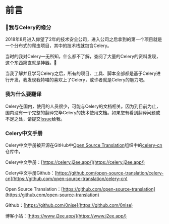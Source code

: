 # 前言

### 我与Celery的缘分

2018年8月进入仰望了2年的技术安全公司，进入公司之后拿到的第一个项目就是一个分布式的爬虫项目，其中的技术栈就包含Celery。

当时的我对Celery一无所知，什么都不了解，查阅了大量的Celery的资料发现，这个东西简直就是神器。

当我了解并且学习Celery之后，所有的项目、工具、脚本全部都是基于Celery进行开发，我发现我特喵的喜欢上了Celery，或许者就是Celery的魅力吧。

### 我为什么要翻译

Celery在国内，使用的人员很少，可能与Celery的文档相关。因为到目前为止，国内没有一个完整的翻译完毕Celery的技术使用文档。如果您有看到翻译问题或不足之处，请提交[Issue](https://github.com/open-source-translation/celery-cn/issues)给我。

### Celery中文手册

Celery中文手册被开源在GitHub中[Open Source Translation](https://github.com/open-source-translation)组织中的[celery-cn](https://github.com/open-source-translation/celery-cn)仓库中。

Celery中文手册：[https://celery.j2ee.app/](https://celery.j2ee.app/)

Celery中文手册Github：[https://github.com/open-source-translation/celery-cn](https://github.com/open-source-translation/celery-cn)

Open Source Translation：[https://github.com/open-source-translation](https://github.com/open-source-translation)

GIthub：[https://github.com/0nise](https://github.com/0nise)

博客小站：[https://www.j2ee.app/](https://www.j2ee.app/)

